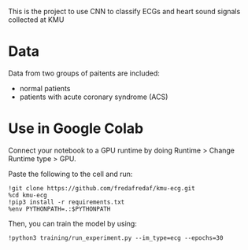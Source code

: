 This is the project to use CNN to classify ECGs and heart sound signals collected at KMU

# Data
Data from two groups of paitents are included:

- normal patients
- patients with acute coronary syndrome (ACS)

# Use in Google Colab

Connect your notebook to a GPU runtime by doing Runtime > Change Runtime type > GPU.

Paste the following to the cell and run:

```
!git clone https://github.com/fredafredaf/kmu-ecg.git
%cd kmu-ecg
!pip3 install -r requirements.txt
%env PYTHONPATH=.:$PYTHONPATH
```
Then, you can train the model by using:

`!python3 training/run_experiment.py --im_type=ecg --epochs=30 `

  
 


